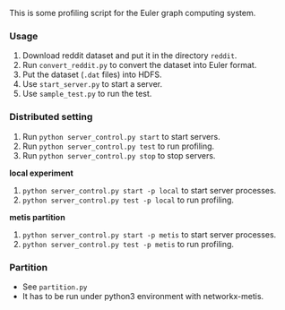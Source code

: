 This is some profiling script for the Euler graph computing system.

### Usage

1. Download reddit dataset and put it in the directory `reddit`.
1. Run `convert_reddit.py` to convert the dataset into Euler format.
1. Put the dataset (`.dat` files) into HDFS.
1. Use `start_server.py` to start a server.  
1. Use `sample_test.py` to run the test.

### Distributed setting

1. Run `python server_control.py start` to start servers.
1. Run `python server_control.py test` to run profiling.
1. Run `python server_control.py stop` to stop servers.

**local experiment**

1. `python server_control.py start -p local` to start server processes.
1. `python server_control.py test -p local` to run profiling.

**metis partition**

1. `python server_control.py start -p metis` to start server processes.
1. `python server_control.py test -p metis` to run profiling.

### Partition

- See `partition.py`
- It has to be run under python3 environment with networkx-metis.